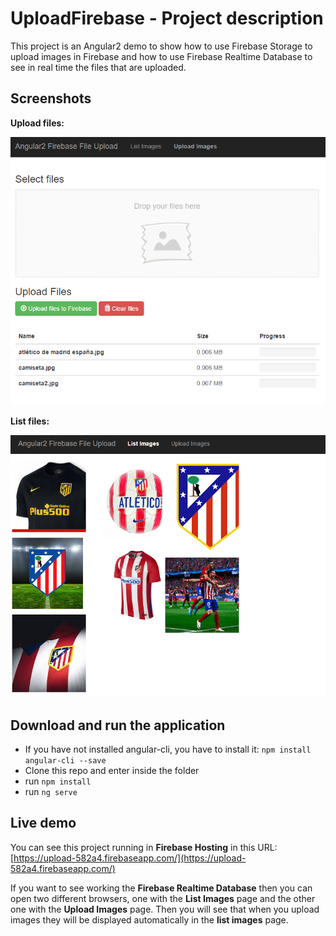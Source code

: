 # UploadFirebase - Project description

This project is an Angular2 demo to show how to use Firebase Storage to upload images in Firebase and how to use Firebase Realtime Database to see in real time the files that are uploaded.

## Screenshots

**Upload files:**

[![Upload Files](doc/images/upload.png)](doc/images/upload.png)

**List files:**

[![List Files](doc/images/list.png)](doc/images/list.png)


## Download and run the application
- If you have not installed angular-cli, you have to install it: `npm install angular-cli --save`
- Clone this repo and enter inside the folder
- run `npm install`
- run `ng serve`

## Live demo

You can see this project running in **Firebase Hosting** in this URL: [https://upload-582a4.firebaseapp.com/](https://upload-582a4.firebaseapp.com/)

If you want to see working the **Firebase Realtime Database** then you can open two different browsers, one with the **List Images** page and the other one with the **Upload Images** page. Then you will see that when you upload images they will be displayed automatically in the **list images** page.
